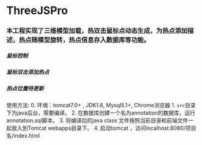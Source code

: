 # ThreeJSPro
### 本工程实现了三维模型加载，热双击鼠标点动态生成，为热点添加描述，热点随模型旋转，热点信息存入数据库等功能。
##### 鼠标控制
##### 鼠标双击添加热点
##### 热点位置待更新

使用方法:
	0. 环境：tomcat7.0+ , JDK1.8, Mysql5.1+, Chrome浏览器 
	1. ``src``目录下为java后台，需要编译。
	2. 在数据库创建一个名为annotation的数据库，运行annotation.sql脚本。
	3. 将编译后的java class 文件按照当前目录和前端文件一起放入到Tomcat webapps目录下。
	4. 启动tomcat ，访问localhost:8080/项目名/index.html